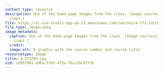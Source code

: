 ```yaml
---
content_type: resource
description: One of the home page images from the class. (Image courtesy of Marianthi
  Liapi.)
file: https://ol-ocw-studio-app-qa.s3.amazonaws.com/courses/4-273-introduction-to-design-inquiry-fall-2004/cd95f461a9ba5785475a76cca5c87735_4-273f04.jpg
file_type: image/jpeg
image_metadata:
  caption: One of the home page images from the class. (Image courtesy of Marianthi
    Liapi.)
  credit: ''
  image-alt: A graphic with the course number and course title.
resourcetype: Image
title: 4-273f04.jpg
uid: cd95f461-a9ba-5785-475a-76cca5c87735
---
```

